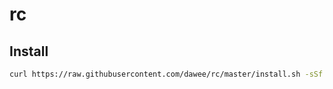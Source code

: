 # rc

## Install

```sh
curl https://raw.githubusercontent.com/dawee/rc/master/install.sh -sSf | sh
```

